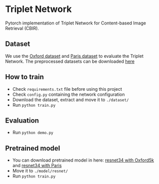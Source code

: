 # Triplet Network
Pytorch implementation of Triplet Network for Content-based Image Retrieval (CBIR).
## Dataset
We use the [Oxford dataset](https://www.robots.ox.ac.uk/~vgg/data/oxbuildings/) and [Paris dataset](https://www.robots.ox.ac.uk/~vgg/data/parisbuildings/) to evaluate the Triplet Network. The preprocessed datasets can be downloaded [here](https://drive.google.com/file/d/1mrfchgX167GZZ4Wbk5ig8lcDRQy2eXsD/view?usp=sharing)
## How to train
* Check ```requirements.txt``` file before using this project
* Check ```config.py``` containing the network configuration
* Download the dataset, extract and move it to ```./dataset/```
* Run ```python train.py```
## Evaluation
* Run ```python demo.py```
## Pretrained model
* You can download pretrained model in here: [resnet34 with Oxford5k](https://drive.google.com/file/d/1902WjolDw0Ch5qzTSzL8gbpqtGUjNYzn/view?usp=sharing) and [resnet34 with Paris](https://drive.google.com/file/d/1-DAbCuRwYQl_RELIcofmrc3b1VI5YZaa/view?usp=sharing)
* Move it to ```./model/resnet/```
* Run ```python train.py```
